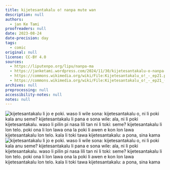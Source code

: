 ```yaml
---
title: kijetesantakalu o! nanpa mute wan
description: null
authors:
  - jan Ke Tami
proofreaders: null
date: 2023-08-24
date-precision: day
tags:
  - comic
original: null
license: CC-BY 4.0
sources:
  - https://liputenpo.org/lipu/nanpa-ma
  - https://janketami.wordpress.com/2024/11/30/kijetesantakalu-o-nanpa-mute-wan/
  - https://commons.wikimedia.org/wiki/File:Kijetesantakalu_o!_-_ep21.png
  - https://commons.wikimedia.org/wiki/File:Kijetesantakalu_o!_-_ep21_(sitelen_pona).png
archives: null
preprocessing: null
accessibility-notes: null
notes: null
---
```


![kijetesantakalu li jo e poki. waso li wile sona: kijetesantakalu o, ni li poki kala anu seme? kijetesantakalu li pana e sona wile: ala, ni li poki kijetesantakalu. waso li pilin pi nasa lili tan ni li toki: seme? kijetesantakalu li lon telo. poki ona li lon lawa ona la poki li awen e kon lon lawa kijetesantakalu lon telo. kala li toki tawa kijetesantakalu: a pona, sina kama](https://upload.wikimedia.org/wikipedia/commons/b/bd/Kijetesantakalu_o%21_-_ep21.png)
![kijetesantakalu li jo e poki. waso li wile sona: kijetesantakalu o, ni li poki kala anu seme? kijetesantakalu li pana e sona wile: ala, ni li poki kijetesantakalu. waso li pilin pi nasa lili tan ni li toki: seme? kijetesantakalu li lon telo. poki ona li lon lawa ona la poki li awen e kon lon lawa kijetesantakalu lon telo. kala li toki tawa kijetesantakalu: a pona, sina kama](https://upload.wikimedia.org/wikipedia/commons/e/e0/Kijetesantakalu_o%21_-_ep21_%28sitelen_pona%29.png)